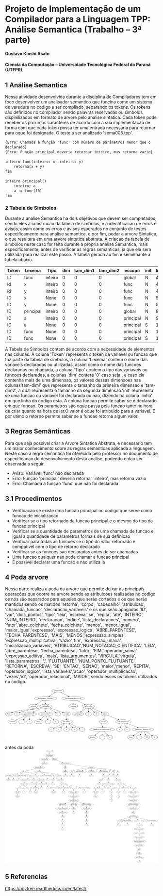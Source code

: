 # Projeto de Implementação de um Compilador para a Linguagem TPP: Análise Semantica (Trabalho – 3ª parte)
#### Gustavo Kioshi Asato
#### Ciencia da Computação – Universidade Tecnológica Federal do Paraná (UTFPR)
## 1 Análise Semantica
Nessa atividade desenvolvida durante a disciplina de Compiladores tem em foco desenvolver um analisador semantico que funcina como um sistema de varedura no codigo a ser compilado, separando os tokens. Os tokens são definidos no compilador sendo palavras reservadas ou símbolos dispinilizados em formato de arvore pelo analise sintatica. Cada token pode receber os proximos caracteres de acordo com a sua implementação de forma com que cada token possa ter uma entrada necessaria para retornar para oque foi designada.
O teste a ser analizado 'sema005.tpp'.
~~~TPP
{Erro: Chamada à função 'func' com número de parâmetros menor que o declarado}
{Erro: Função principal deveria retornar inteiro, mas retorna vazio}

inteiro func(inteiro: x, inteiro: y)
	retorna(x + y)
fim

inteiro principal()
	inteiro: a
	a := func(10)
fim
~~~

### 2 Tabela de Simbolos
Durante a analise Semantica ha dois objetivos que devem ser completados, sendo eles a construcao da tabela de simbolos, e a identificacao de erros e avisos, assim como os erros e avisos esperados no conjunto de testes especificamente para analise semantica, e por fim, podar a arvore Sintatica, o que resultara em uma arvore sintatica abstrata. A criacao da tabela de simbolos neste caso for felta durante a propria analise Semantica, mais especificamente, antes de verificar as regras semanticas, ja que ela sera utilizada para realizar este passo. A tabela gerada ao fim e semelhante a tabela abaixo.

| Token |   Lexema  |   Tipo  | dim | tam_dim1 | tam_dim2 |   escopo  | init | linha | funcao |      parametros      |        valor         | retorno |
|-------|-----------|---------|-----|----------|----------|-----------|------|-------|--------|----------------------|----------------------|---------|
|   ID  |    func   | inteiro |  0  |    0     |    0     |   global  |  N   |   4   |   S    | |inteiro=x|inteiro=y | |inteiro=x|inteiro=y |    S    |
|   id  |     x     | inteiro |  0  |    0     |    0     |    func   |  N   |   4   |   N    |         None         |                      |  vazio  |
|   id  |     y     | inteiro |  0  |    0     |    0     |    func   |  N   |   4   |   N    |         None         |                      |  vazio  |
|   ID  |     x     |   None  |  0  |    0     |    0     |    func   |  N   |   5   |   N    |         None         |         None         |  vazio  |
|   ID  |     y     |   None  |  0  |    0     |    0     |    func   |  N   |   5   |   N    |         None         |         None         |  vazio  |
|   ID  | principal | inteiro |  0  |    0     |    0     |   global  |  N   |   8   |   S    |                      |                      |  vazio  |
|   ID  |     a     | inteiro |  0  |    0     |    0     | principal |  N   |   9   |   N    |         None         |                      |  vazio  |
|   ID  |     a     |   None  |  0  |    0     |    0     | principal |  S   |   10  |   N    |         None         |                      |  vazio  |
|   ID  |    func   |   None  |  0  |    0     |    0     | principal |  N   |   10  |   N    |         None         |         None         |  vazio  |
|   ID  |    func   |   None  |  0  |    0     |    0     | principal |  S   |   10  |   S    |         |10          |         |10          |  vazio  |

A Tabela de Simbolos contem de acordo com a necessidade de elementos nas colunas. A coluna 'Token' representa o token da variavel ou funcao que faz parte da tabela de simbolos, a coluna 'Lexema' contem o nome das variaveis declaradas ou utilizadas, assim como o nome das funcoes declaradas ou chamada, a coluna 'Tipo' contem o tipo das variaveis ou funcoes declaradas, a colunas 'dim' contera '0' caso seja , e caso ela contenha mais de uma dimensao, os valores dessas dimensoes nas colunas'tam-diml' que representa o tamanho da primeira dimensao e 'tam-dim2', a qual representa o tamanho da segunda dimensao.'init' representa se uma funcao ou variavel foi declarada ou nao, dizendo na coluna 'linha' em que linha do codigo esta. A coluna funcao permite saber se é declarado em que funcao. Os parametros são oque passa pela funcao tanto na hora de criar quanto na hora de ler.O valor é oque foi atribuido para a variavel. E por utimo o retorno permite saber se a funcao retorna algum valor.


## 3 Regras Semânticas
Para que seja possivel criar a Arvore Sintatica Abstrata, e necessario tem um maior conhecimento sobre as regras semanticas aplicada a linguagem. Neste caso a regra semantica foi oferecida pelo professor no documento de especificacao do desenvolvimento desta analise, podendo entao ser observada a seguir.



- Aviso: Variável 'func' não declarada
- Erro: Função 'principal' deveria retornar 'inteiro', mas retorna vazio
- Erro: Chamada a função 'func' que não foi declarada

## 3.1 Procedimentos
- Verificacao se existe uma funcao principal no codigo que serve como funcao de inicializacao
- Verificar se o tipo retornado da funcao principal e o mesmo do tipo da funcao principal
- Verificar se a quantidade de parametros de uma chamada de funcao e igual a quantidade de parametros formais de sua definicao
- Verificar para todas as funcoes se o tipo do valor retornado e compativel com o tipo de retorno declarado
- Verificar se as funcoes sao declaradas antes de ser chamadas
- Uma funcao qualquer nao pode chamar a funcao principal
- É possivel declarar uma funcao e nao utiliza la

## 4 Poda arvore
Nessa parte realiza a poda da arvore que permite deixar as principais operações que ocorre na arvore sendo as atribuicoes realizadas no codigo os nós são separados para aqueles que serão cortados e os que serão mantidos sendo os matidos 'retorna', 'corpo', 'cabecalho', 'atribuicao', 'chamada_funcao', 'declaracao_variaveis' e os que seão apagados 'ID', 'var', 'dois_pontos', 'tipo', 'leia', 'escreva','se', 'repita', 'até', 'INTEIRO',  'NUM_INTEIRO', 'declaracao', 'indice', 'lista_declaracoes', 'numero', 'fator','abre_colchete', 'fecha_colchete', 'menos', 'menor_igual', 'maior_igual','expressao', 'expressao_logica',  'ABRE_PARENTESE', 'FECHA_PARENTESE', 'MAIS', 'MENOS','expressao_simples', 'expressao_multiplicativa', 'vazio','fim', 'expressao_unaria', 'inicializacao_variaveis', 'ATRIBUICAO','NUM_NOTACAO_CIENTIFICA', 'LEIA', 'abre_parentese', 'fecha_parentese', 'fator', 'FIM','operador_soma', 'expressao_aditiva', 'mais', 'lista_argumentos', 'VIRGULA','virgula', 'lista_parametros', ',', 'FLUTUANTE', 'NUM_PONTO_FLUTUANTE', 'RETORNA', 'ESCREVA', 'SE', 'ENTAO', 'SENAO', 'maior','menor', 'REPITA', 'operador_logico', 'lista_variaveis','acao', 'operador_multiplicacao', 'vezes','id', 'operador_relacional', 'MAIOR', sendo esses os tokens utilizados no codigo.

![image](semantica-testes/sema-005.tpp.prunned.unique.ast.png)
                    
antes da poda
![image](semantica-testes/sema-005.tpp.unique.ast.png)
## 5 Referencias

https://anytree.readthedocs.io/en/latest/

